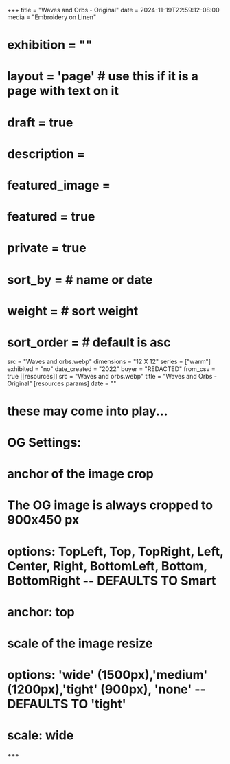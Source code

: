 +++
title = "Waves and Orbs - Original"
date = 2024-11-19T22:59:12-08:00
media = "Embroidery on Linen"
# exhibition = ""
# layout = 'page' # use this if it is a page with text on it
# draft = true
# description = 
# featured_image = 
# featured = true
# private = true
# sort_by = # name or date
# weight = # sort weight
# sort_order = # default is asc
src = "Waves and orbs.webp"
dimensions = "12 X 12"
series = ["warm"]
exhibited = "no"
date_created = "2022"
buyer = "REDACTED"
from_csv = true
[[resources]]
  src = "Waves and orbs.webp"
  title = "Waves and Orbs - Original"
  [resources.params]
  date = ""

# these may come into play...
# OG Settings:
# anchor of the image crop 
#   The OG image is always cropped to 900x450 px
#   options: TopLeft, Top, TopRight, Left, Center, Right, BottomLeft, Bottom, BottomRight -- DEFAULTS TO Smart
# anchor: top
# scale of the image resize 
#   options: 'wide' (1500px),'medium' (1200px),'tight' (900px), 'none' -- DEFAULTS TO 'tight'
# scale: wide 
+++